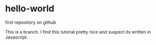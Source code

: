# hello-world
first repository on github

This is a branch. I find this tutorial pretty nice and suspect its written in Javascript.

